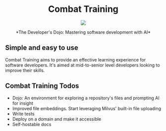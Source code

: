 <h1 align="center">Combat Training</h1>
<p align="center">
    <a href="https://twitter.com/mattfreire"><img src="https://badgen.net/badge/twitter/@mattfreire/1DA1F2?icon&label" /></a>
</p>

<p align="center">
    *The Developer's Dojo: Mastering software development with AI*
</p>

## Simple and easy to use

Combat Training aims to provide an effective learning experience for software developers. It's aimed at mid-to-senior level developers looking to improve their skills.

## Combat Training Todos
- Dojo: An environment for exploring a repository's files and prompting AI for insight
- Improved file embeddings. Start leveraging Milvus' built-in file uploading
- Write tests
- Deploy on a domain and make it accessible
- Self-hostable docs